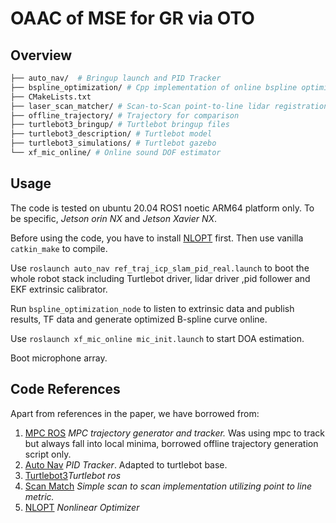 # OAAC of MSE for GR via OTO

## Overview

```sh
├── auto_nav/  # Bringup launch and PID Tracker
├── bspline_optimization/ # Cpp implementation of online bspline optimization
├── CMakeLists.txt
├── laser_scan_matcher/ # Scan-to-Scan point-to-line lidar registration
├── offline_trajectory/ # Trajectory for comparison
├── turtlebot3_bringup/ # Turtlebot bringup files
├── turtlebot3_description/ # Turtlebot model
├── turtlebot3_simulations/ # Turtlebot gazebo
└── xf_mic_online/ # Online sound DOF estimator
```

## Usage

The code is tested on ubuntu 20.04 ROS1 noetic ARM64 platform only. To be specific, *Jetson orin NX* and *Jetson Xavier NX*.

Before using the code, you have to install [NLOPT](https://github.com/stevengj/nlopt) first. Then use vanilla `catkin_make` to compile.

Use `roslaunch auto_nav ref_traj_icp_slam_pid_real.launch` to boot the whole robot stack including Turtlebot driver, lidar driver ,pid follower and EKF extrinsic calibrator.

Run `bspline_optimization_node` to listen to extrinsic data and publish results, TF data and generate optimized B-spline curve online.

Use `roslaunch xf_mic_online mic_init.launch` to start DOA estimation.

Boot microphone array.

## Code References
Apart from references in the paper, we have borrowed from:
1. [MPC ROS](https://github.com/Geonhee-LEE/mpc_ros) *MPC trajectory generator and tracker.* Was using mpc to track but always fall into local minima, borrowed offline trajectory generation script only.
2. [Auto Nav](https://github.com/SCAU-RM-NAV/rm2023_auto_sentry_ws/tree/main/src/auto_nav) *PID Tracker*. Adapted to turtlebot base.
3. [Turtlebot3](https://github.com/ROBOTIS-GIT/turtlebot3)*Turtlebot ros*
4. [Scan Match](https://github.com/CCNYRoboticsLab/scan_tools) *Simple scan to scan implementation utilizing point to line metric.*
5. [NLOPT](https://github.com/stevengj/nlopt) *Nonlinear Optimizer*